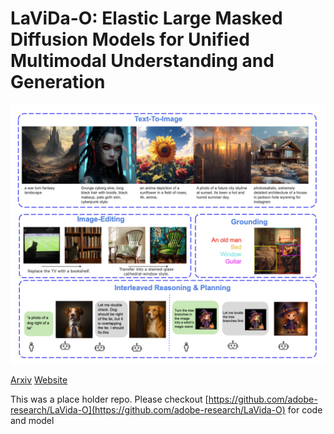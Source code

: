 # LaViDa-O: Elastic Large Masked Diffusion Models for Unified Multimodal Understanding and Generation

![LaViDa-O](teaser.png)


[Arxiv](https://arxiv.org/abs/2509.19244) [Website](https://homepage.jackli.org/projects/lavida_o/index.html#)

This was a place holder repo. 
Please checkout [https://github.com/adobe-research/LaVida-O](https://github.com/adobe-research/LaVida-O) for code and model

